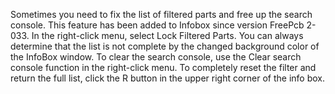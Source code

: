 Sometimes you need to fix the list of filtered parts and free up the search console. This feature has been added to Infobox since version FreePcb 2-033. In the right-click menu, select Lock Filtered Parts. You can always determine that the list is not complete by the changed background color of the InfoBox window. To clear the search console, use the Clear search console function in the right-click menu. To completely reset the filter and return the full list, click the R button in the upper right corner of the info box.

